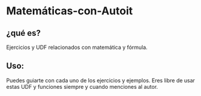 # Matemáticas-con-Autoit
## ¿qué es?
Ejercicios y UDF relacionados con matemática y fórmula.

## Uso:

Puedes guiarte con cada uno de los ejercicios y ejemplos.
Eres libre de usar estas UDF  y funciones siempre y cuando menciones al autor.
